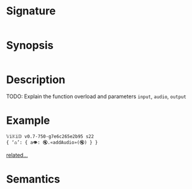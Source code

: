 # Signature
```vikid-signature
```

# Synopsis
```vikid-synopsis
```

# Description
TODO: Explain the function overload and parameters `input`, `audio`, `output`

# Example
```vikid-script
𝕍i𝕂i𝔻 v0.7-750-g7e6c265e2b95 s22
{ ‘⌂’: { a👁: 🔇.«addAudio»(🔇) } }
```


[related...](audio)

# Semantics